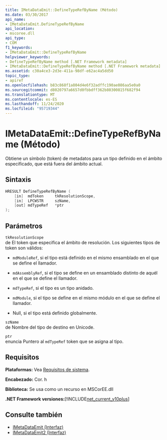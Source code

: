 ```yaml
---
title: IMetaDataEmit::DefineTypeRefByName (Método)
ms.date: 03/30/2017
api_name:
- IMetaDataEmit.DefineTypeRefByName
api_location:
- mscoree.dll
api_type:
- COM
f1_keywords:
- IMetaDataEmit::DefineTypeRefByName
helpviewer_keywords:
- DefineTypeRefByName method [.NET Framework metadata]
- IMetaDataEmit::DefineTypeRefByName method [.NET Framework metadata]
ms.assetid: c30a4ce3-2d3e-411a-98df-e62ac4a5dd50
topic_type:
- apiref
ms.openlocfilehash: b83c868f1a804d4e6f32adffc190ae086aa5e0a0
ms.sourcegitcommit: d8020797a6657d0fbbdff362b80300815f682f94
ms.translationtype: MT
ms.contentlocale: es-ES
ms.lasthandoff: 11/24/2020
ms.locfileid: "95719344"
---
```

# <a name="imetadataemitdefinetyperefbyname-method"></a>IMetaDataEmit::DefineTypeRefByName (Método)

Obtiene un símbolo (token) de metadatos para un tipo definido en el ámbito especificado, que está fuera del ámbito actual.  
  
## <a name="syntax"></a>Sintaxis  
  
```cpp  
HRESULT DefineTypeRefByName (
    [in]  mdToken     tkResolutionScope,
    [in]  LPCWSTR     szName,
    [out] mdTypeRef   *ptr
);  
```  
  
## <a name="parameters"></a>Parámetros  

 `tkResolutionScope`  
 de El token que especifica el ámbito de resolución. Los siguientes tipos de token son válidos:  
  
- `mdModuleRef`, si el tipo está definido en el mismo ensamblado en el que se define el llamador.  
  
- `mdAssemblyRef`, si el tipo se define en un ensamblado distinto de aquél en el que se define el llamador.  
  
- `mdTypeRef`, si el tipo es un tipo anidado.  
  
- `mdModule`, si el tipo se define en el mismo módulo en el que se define el llamador.  
  
- Null, si el tipo está definido globalmente.  
  
 `szName`  
 de Nombre del tipo de destino en Unicode.  
  
 `ptr`  
 enuncia Puntero al `mdTypeRef` token que se asigna al tipo.  
  
## <a name="requirements"></a>Requisitos  

 **Plataformas:** Vea [Requisitos de sistema](../../get-started/system-requirements.md).  
  
 **Encabezado:** Cor. h  
  
 **Biblioteca:** Se usa como un recurso en MSCorEE.dll  
  
 **.NET Framework versiones:**[!INCLUDE[net_current_v10plus](../../../../includes/net-current-v10plus-md.md)]  
  
## <a name="see-also"></a>Consulte también

- [IMetaDataEmit (Interfaz)](imetadataemit-interface.md)
- [IMetaDataEmit2 (Interfaz)](imetadataemit2-interface.md)
